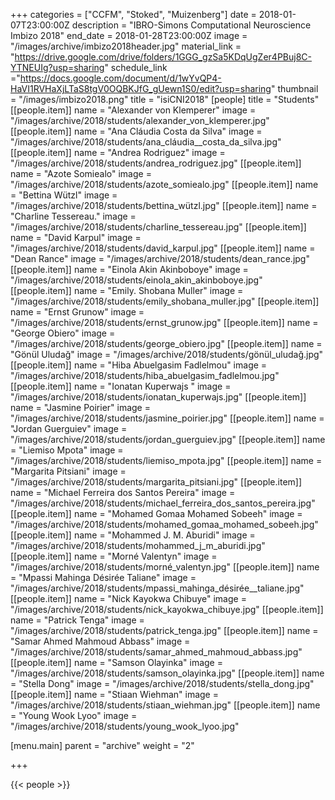 +++
categories = ["CCFM", "Stoked", "Muizenberg"]
date = 2018-01-07T23:00:00Z
description = "IBRO-Simons Computational Neuroscience Imbizo 2018"
end_date = 2018-01-28T23:00:00Z
image = "/images/archive/imbizo2018header.jpg"
material_link = "https://drive.google.com/drive/folders/1GGG_gzSa5KDqUgZer4PBuj8C-YTNEUIg?usp=sharing"
schedule_link ="https://docs.google.com/document/d/1wYvQP4-HaVI1RVHaXjLTaS8tgV0OQBKJfG_gUewn1S0/edit?usp=sharing"
thumbnail = "/images/imbizo2018.png"
title = "isiCNI2018"
[people]
title = "Students"
[[people.item]]
name = "Alexander von Klemperer"
image = "/images/archive/2018/students/alexander_von_klemperer.jpg"
[[people.item]]
name = "Ana Cláudia Costa da Silva"
image = "/images/archive/2018/students/ana_cláudia__costa_da_silva.jpg"
[[people.item]]
name = "Andrea Rodriguez"
image = "/images/archive/2018/students/andrea_rodriguez.jpg"
[[people.item]]
name = "Azote Somiealo"
image = "/images/archive/2018/students/azote_somiealo.jpg"
[[people.item]]
name = "Bettina Wützl"
image = "/images/archive/2018/students/bettina_wützl.jpg"
[[people.item]]
name = "Charline Tessereau."
image = "/images/archive/2018/students/charline_tessereau.jpg"
[[people.item]]
name = "David Karpul"
image = "/images/archive/2018/students/david_karpul.jpg"
[[people.item]]
name = "Dean Rance"
image = "/images/archive/2018/students/dean_rance.jpg"
[[people.item]]
name = "Einola Akin Akinboboye"
image = "/images/archive/2018/students/einola_akin_akinboboye.jpg"
[[people.item]]
name = "Emily. Shobana Muller"
image = "/images/archive/2018/students/emily_shobana_muller.jpg"
[[people.item]]
name = "Ernst Grunow"
image = "/images/archive/2018/students/ernst_grunow.jpg"
[[people.item]]
name = "George Obiero"
image = "/images/archive/2018/students/george_obiero.jpg"
[[people.item]]
name = "Gönül Uludağ"
image = "/images/archive/2018/students/gönül_uludağ.jpg"
[[people.item]]
name = "Hiba Abuelgasim Fadlelmou"
image = "/images/archive/2018/students/hiba_abuelgasim_fadlelmou.jpg"
[[people.item]]
name = "Ionatan Kuperwajs "
image = "/images/archive/2018/students/ionatan_kuperwajs.jpg"
[[people.item]]
name = "Jasmine Poirier"
image = "/images/archive/2018/students/jasmine_poirier.jpg"
[[people.item]]
name = "Jordan Guerguiev"
image = "/images/archive/2018/students/jordan_guerguiev.jpg"
[[people.item]]
name = "Liemiso Mpota"
image = "/images/archive/2018/students/liemiso_mpota.jpg"
[[people.item]]
name = "Margarita Pitsiani"
image = "/images/archive/2018/students/margarita_pitsiani.jpg"
[[people.item]]
name = "Michael Ferreira dos Santos Pereira"
image = "/images/archive/2018/students/michael_ferreira_dos_santos_pereira.jpg"
[[people.item]]
name = "Mohamed Gomaa Mohamed Sobeeh"
image = "/images/archive/2018/students/mohamed_gomaa_mohamed_sobeeh.jpg"
[[people.item]]
name = "Mohammed J. M. Aburidi"
image = "/images/archive/2018/students/mohammed_j_m_aburidi.jpg"
[[people.item]]
name = "Morné Valentyn"
image = "/images/archive/2018/students/morné_valentyn.jpg"
[[people.item]]
name = "Mpassi Mahinga Désirée Taliane"
image = "/images/archive/2018/students/mpassi_mahinga_désirée__taliane.jpg"
[[people.item]]
name = "Nick Kayokwa Chibuye"
image = "/images/archive/2018/students/nick_kayokwa_chibuye.jpg"
[[people.item]]
name = "Patrick Tenga"
image = "/images/archive/2018/students/patrick_tenga.jpg"
[[people.item]]
name = "Samar Ahmed Mahmoud Abbass"
image = "/images/archive/2018/students/samar_ahmed_mahmoud_abbass.jpg"
[[people.item]]
name = "Samson Olayinka"
image = "/images/archive/2018/students/samson_olayinka.jpg"
[[people.item]]
name = "Stella Dong"
image = "/images/archive/2018/students/stella_dong.jpg"
[[people.item]]
name = "Stiaan Wiehman"
image = "/images/archive/2018/students/stiaan_wiehman.jpg"
[[people.item]]
name = "Young Wook Lyoo"
image = "/images/archive/2018/students/young_wook_lyoo.jpg"

[menu.main]
parent = "archive"
weight = "2"

+++

<!--more-->
{{< people >}}